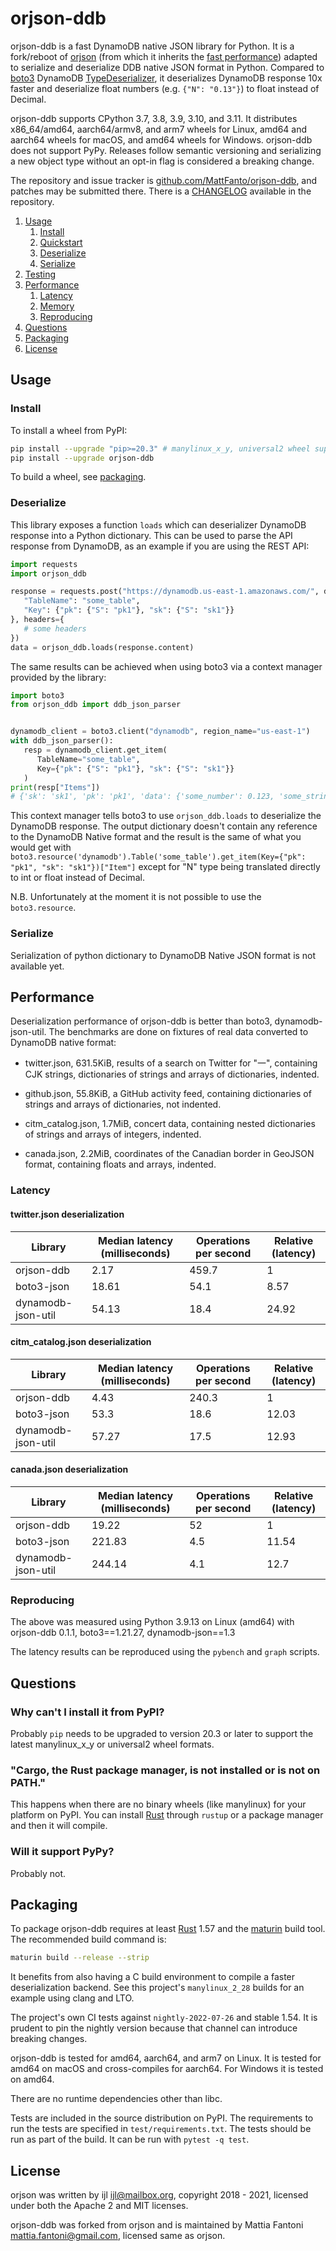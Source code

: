 # orjson-ddb

orjson-ddb is a fast DynamoDB native JSON library for Python. 
It is a fork/reboot of [orjson](https://github.com/ijl/orjson) (from which it inherits the [fast performance](https://github.com/ijl/orjson#performance)) 
adapted to serialize and deserialize DDB native JSON format in Python.
Compared to [boto3](https://github.com/boto/boto3) DynamoDB [TypeDeserializer](https://github.com/boto/boto3/blob/1.24.61/boto3/dynamodb/types.py#L82), 
it deserializes DynamoDB response 10x faster and deserialize float numbers (e.g. `{"N": "0.13"}`) to float instead of Decimal.

orjson-ddb supports CPython 3.7, 3.8, 3.9, 3.10, and 3.11. It distributes x86_64/amd64,
aarch64/armv8, and arm7 wheels for Linux, amd64 and aarch64 wheels for macOS,
and amd64 wheels for Windows. orjson-ddb does not support PyPy. Releases
follow semantic versioning and serializing a new object type
without an opt-in flag is considered a breaking change.

The repository and issue tracker is [github.com/MattFanto/orjson-ddb](https://github.com/MattFanto/orjson-ddb), 
and patches may be submitted there. There is a [CHANGELOG](https://github.com/MattFanto/orjson-ddb/blob/master/CHANGELOG.md)
available in the repository.

1. [Usage](https://github.com/MattFanto/orjson-ddb#usage)
    1. [Install](https://github.com/MattFanto/orjson-ddb#install)
    2. [Quickstart](https://github.com/MattFanto/orjson-ddb#quickstart)
    3. [Deserialize](https://github.com/MattFanto/orjson-ddb#deserialize)
    4. [Serialize](https://github.com/MattFanto/orjson-ddb#serialize)
2. [Testing](https://github.com/MattFanto/orjson-ddb#testing)
3. [Performance](https://github.com/MattFanto/orjson-ddb#performance)
    1. [Latency](https://github.com/MattFanto/orjson-ddb#latency)
    2. [Memory](https://github.com/MattFanto/orjson-ddb#memory)
    3. [Reproducing](https://github.com/MattFanto/orjson-ddb#reproducing)
4. [Questions](https://github.com/MattFanto/orjson-ddb#questions)
5. [Packaging](https://github.com/MattFanto/orjson-ddb#packaging)
6. [License](https://github.com/MattFanto/orjson-ddb#license)

## Usage

### Install

To install a wheel from PyPI:

```sh
pip install --upgrade "pip>=20.3" # manylinux_x_y, universal2 wheel support
pip install --upgrade orjson-ddb
```

To build a wheel, see [packaging](https://github.com/MattFanto/orjson-ddb#packaging).

### Deserialize

This library exposes a function `loads` which can deserializer DynamoDB response into a Python dictionary.
This can be used to parse the API response from DynamoDB, as an example if you are using the REST API:
```python
import requests
import orjson_ddb

response = requests.post("https://dynamodb.us-east-1.amazonaws.com/", data={
   "TableName": "some_table", 
   "Key": {"pk": {"S": "pk1"}, "sk": {"S": "sk1"}}
}, headers={
   # some headers
})
data = orjson_ddb.loads(response.content)
```
The same results can be achieved when using boto3 via a context manager provided by the library:
```python
import boto3
from orjson_ddb import ddb_json_parser


dynamodb_client = boto3.client("dynamodb", region_name="us-east-1")
with ddb_json_parser():
   resp = dynamodb_client.get_item(
      TableName="some_table",
      Key={"pk": {"S": "pk1"}, "sk": {"S": "sk1"}}
   )
print(resp["Items"])
# {'sk': 'sk1', 'pk': 'pk1', 'data': {'some_number': 0.123, 'some_string': 'hello'}}
```
This context manager tells boto3 to use `orjson_ddb.loads` to deserialize the DynamoDB response.
The output dictionary doesn't contain any reference to the DynamoDB Native format and the result is the same of
what you would get with `boto3.resource('dynamodb').Table('some_table').get_item(Key={"pk": "pk1", "sk": "sk1"})["Item"]`
except for "N" type being translated directly to int or float instead of Decimal.

N.B. Unfortunately at the moment it is not possible to use the `boto3.resource`.


### Serialize

Serialization of python dictionary to DynamoDB Native JSON format is not available yet.


## Performance

Deserialization performance of orjson-ddb is better than
boto3, dynamodb-json-util. The benchmarks are done on
fixtures of real data converted to DynamoDB native format:

* twitter.json, 631.5KiB, results of a search on Twitter for "一", containing
CJK strings, dictionaries of strings and arrays of dictionaries, indented.

* github.json, 55.8KiB, a GitHub activity feed, containing dictionaries of
strings and arrays of dictionaries, not indented.

* citm_catalog.json, 1.7MiB, concert data, containing nested dictionaries of
strings and arrays of integers, indented.

* canada.json, 2.2MiB, coordinates of the Canadian border in GeoJSON
format, containing floats and arrays, indented.

### Latency

#### twitter.json deserialization

| Library            |   Median latency (milliseconds) |   Operations per second |   Relative (latency) |
|--------------------|---------------------------------|-------------------------|----------------------|
| orjson-ddb         |                            2.17 |                   459.7 |                 1    |
| boto3-json         |                           18.61 |                    54.1 |                 8.57 |
| dynamodb-json-util |                           54.13 |                    18.4 |                24.92 |

#### citm_catalog.json deserialization

| Library            |   Median latency (milliseconds) |   Operations per second |   Relative (latency) |
|--------------------|---------------------------------|-------------------------|----------------------|
| orjson-ddb         |                            4.43 |                   240.3 |                 1    |
| boto3-json         |                           53.3  |                    18.6 |                12.03 |
| dynamodb-json-util |                           57.27 |                    17.5 |                12.93 |

#### canada.json deserialization

| Library            |   Median latency (milliseconds) |   Operations per second |   Relative (latency) |
|--------------------|---------------------------------|-------------------------|----------------------|
| orjson-ddb         |                           19.22 |                    52   |                 1    |
| boto3-json         |                          221.83 |                     4.5 |                11.54 |
| dynamodb-json-util |                          244.14 |                     4.1 |                12.7  |


### Reproducing

The above was measured using Python 3.9.13 on Linux (amd64) with
orjson-ddb 0.1.1, boto3==1.21.27, dynamodb-json==1.3

The latency results can be reproduced using the `pybench` and `graph`
scripts.

## Questions

### Why can't I install it from PyPI?

Probably `pip` needs to be upgraded to version 20.3 or later to support
the latest manylinux_x_y or universal2 wheel formats.

### "Cargo, the Rust package manager, is not installed or is not on PATH."

This happens when there are no binary wheels (like manylinux) for your
platform on PyPI. You can install [Rust](https://www.rust-lang.org/) through
`rustup` or a package manager and then it will compile.

### Will it support PyPy?

Probably not.

## Packaging

To package orjson-ddb requires at least [Rust](https://www.rust-lang.org/) 1.57
and the [maturin](https://github.com/PyO3/maturin) build tool. The recommended
build command is:

```sh
maturin build --release --strip
```

It benefits from also having a C build environment to compile a faster
deserialization backend. See this project's `manylinux_2_28` builds for an
example using clang and LTO.

The project's own CI tests against `nightly-2022-07-26` and stable 1.54. It
is prudent to pin the nightly version because that channel can introduce
breaking changes.

orjson-ddb is tested for amd64, aarch64, and arm7 on Linux. It is tested for
amd64 on macOS and cross-compiles for aarch64. For Windows it is tested on
amd64.

There are no runtime dependencies other than libc.

Tests are included in the source distribution on PyPI. The
requirements to run the tests are specified in `test/requirements.txt`. The
tests should be run as part of the build. It can be run with
`pytest -q test`.

## License

orjson was written by ijl <ijl@mailbox.org>, copyright 2018 - 2021, licensed under both the Apache 2 and MIT licenses.

orjson-ddb was forked from orjson and is maintained by Mattia Fantoni <mattia.fantoni@gmail.com>, licensed same as orjson.
